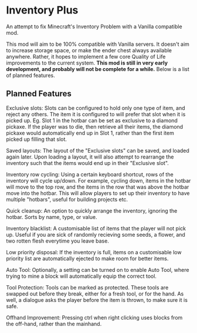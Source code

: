 # Inventory Plus
An attempt to fix Minecraft's Inventory Problem with a Vanilla compatible mod.

This mod will aim to be 100% compatible with Vanilla servers. It doesn't aim to increase storage space, or make the ender chest always available anywhere. Rather, it hopes to implement a few core Quality of Life improvements to the current system. **This mod is still in very early development, and probably will not be complete for a while.** Below is a list of planned features.

## Planned Features
Exclusive slots: Slots can be configured to hold only one type of item, and reject any others. The item it is configured to will prefer that slot when it is picked up. 
Eg. Slot 1 in the hotbar can be set as exclusive to a diamond pickaxe. If the player was to die, then retrieve all their items, the diamond pickaxe would automatically end up in Slot 1, rather than the first item picked up filling that slot.

Saved layouts: The layout of the "Exclusive slots" can be saved, and loaded again later. Upon loading a layout, it will also attempt to rearrange the inventory such that the items would end up in their "Exclusive slot".

Inventory row cycling: Using a certain keyboard shortcut, rows of the inventory will cycle up/down. For example, cycling down, items in the hotbar will move to the top row, and the items in the row that was above the hotbar move into the hotbar. This will allow players to set up their inventory to have multiple "hotbars", useful for building projects etc.

Quick cleanup: An option to quickly arrange the inventory, ignoring the hotbar. Sorts by name, type, or value.

Inventory blacklist: A customisable list of items that the player will not pick up. Useful if you are sick of randomly recieving some seeds, a flower, and two rotten flesh everytime you leave base.

Low priority disposal: If the inventory is full, items on a customisable low priority list are automatically ejected to make room for better items.

Auto Tool: Optionally, a setting can be turned on to enable Auto Tool, where trying to mine a block will automatically equip the correct tool. 

Tool Protection: Tools can be marked as protected. These tools are swapped out before they break, either for a fresh tool, or for the hand. As well, a dialogue asks the player before the item is thrown, to make sure it is safe.

Offhand Improvement: Pressing ctrl when right clicking uses blocks from the off-hand, rather than the mainhand.

